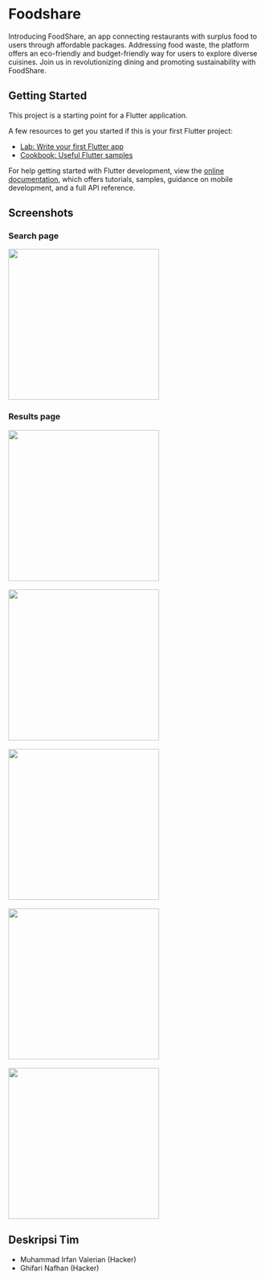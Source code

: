 # Foodshare

Introducing FoodShare, an app connecting restaurants with surplus food to users through affordable packages. Addressing food waste, the platform offers an eco-friendly and budget-friendly way for users to explore diverse cuisines. Join us in revolutionizing dining and promoting sustainability with FoodShare.

## Getting Started

This project is a starting point for a Flutter application.

A few resources to get you started if this is your first Flutter project:

- [Lab: Write your first Flutter app](https://docs.flutter.dev/get-started/codelab)
- [Cookbook: Useful Flutter samples](https://docs.flutter.dev/cookbook)

For help getting started with Flutter development, view the
[online documentation](https://docs.flutter.dev/), which offers tutorials,
samples, guidance on mobile development, and a full API reference.

## Screenshots
### Search page
<img src="https://github.com/GG-Bang-GDSC/foodshare/assets/50583705/cd618660-2d61-43e1-87bb-421bdbe19298" width="300" />
<br />

### Results page
<img src="https://github.com/GG-Bang-GDSC/foodshare/assets/50583705/a9464aa3-b81d-47b2-abcc-63219b4cc900" width="300" />
<br /><br />
<img src="https://github.com/GG-Bang-GDSC/foodshare/assets/50583705/880798ab-3692-45c0-be43-9193e4941952" width="300" />
<br /><br />
<img src="https://github.com/GG-Bang-GDSC/foodshare/assets/50583705/f0207b38-068f-4786-8e3e-eb2520649c80" width="300" />
<br /><br />
<img src="https://github.com/GG-Bang-GDSC/foodshare/assets/50583705/f75a5663-cf45-4a46-85c5-388b63ca4857" width="300" />
<br /><br />
<img src="https://github.com/GG-Bang-GDSC/foodshare/assets/50583705/097c07e3-2e93-48f3-a082-bbd05727db8e" width="300" />

## Deskripsi Tim
- Muhammad Irfan Valerian (Hacker)
- Ghifari Nafhan (Hacker)
